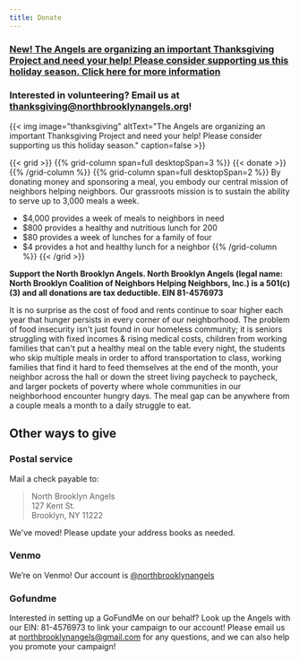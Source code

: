 ```yaml
---
title: Donate
---
```


### [**New!** The Angels are organizing an important Thanksgiving Project and need your help! Please consider supporting us this holiday season. Click here for more information](https://www.gofundme.com/f/neighbors-giving-thanks-2021)

### Interested in volunteering? Email us at [thanksgiving@northbrooklynangels.org](mailto:thansgiving@northbrooklynangels.org)!

{{< img image="thanksgiving" altText="The Angels are organizing an important Thanksgiving Project and need your help! Please consider supporting us this holiday season." caption=false >}}

{{< grid >}}
{{% grid-column span=full desktopSpan=3 %}}
{{< donate >}}
{{% /grid-column %}}
{{% grid-column span=full desktopSpan=2 %}}
By donating money and sponsoring a meal, you embody our central mission of neighbors helping neighbors. Our grassroots mission is to sustain the ability to serve up to 3,000 meals a week. 

* $4,000 provides a week of meals to neighbors in need
* $800 provides a healthy and nutritious lunch for 200
* $80 provides a week of lunches for a family of four
* $4 provides a hot and healthy lunch for a neighbor
{{% /grid-column %}}
{{< /grid >}}

**Support the North Brooklyn Angels. North Brooklyn Angels (legal name: North Brooklyn Coalition of Neighbors Helping Neighbors, Inc.) is a 501(c)(3) and all donations are tax deductible. EIN 81-4576973​**

It is no surprise as the cost of food and rents continue to soar higher each year that hunger persists in every corner of our neighborhood. The problem of food insecurity isn't just found in our homeless community; it is seniors struggling with fixed incomes & rising medical costs, children from working families that can't put a healthy meal on the table every night, the students who skip multiple meals in order to afford transportation to class, working families that find it hard to feed themselves at the end of the month, your neighbor across the hall or down the street living paycheck to paycheck, and larger pockets of poverty where whole communities in our neighborhood encounter hungry days. The meal gap can be anywhere from a couple meals a month to a daily struggle to eat.

## Other ways to give
 
### Postal service

Mail a check payable to:

> North Brooklyn Angels  
> 127 Kent St.  
> Brooklyn, NY 11222

We've moved! Please update your address books as needed.

### Venmo

We’re on Venmo! Our account is [@northbrooklynangels](https://venmo.com/northbrooklynangels)

### Gofundme

Interested in setting up a GoFundMe on our behalf? Look up the Angels with our EIN: 81-4576973​ to link your campaign to our account! Please email us at [northbrooklynangels@gmail.com](mailto:northbrooklynangels@gmail.com) for any questions, and we can also help you promote your campaign!

